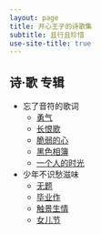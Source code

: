 ```yaml
---
layout: page
title: 开心王子的诗歌集
subtitle: 且行且珍惜
use-site-title: true
---
```


## 诗·歌 专辑
- 忘了音符的歌词
	- [勇气](Couragement)
	- [长恨歌](LongSadSong)
	- [脆弱的心](FragileHeart)
	- [黑色相簿](BlackAlbum)
	- [一个人的时光](LonelyTime)
- 少年不识愁滋味
	- [无题]()
	- [毕业作]()
	- [触景生情]()
	- [女儿节]()
	
	
	

